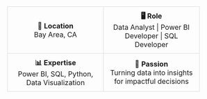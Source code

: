 <div align="center">

<table>
  <tr>
    <td align="center" width="200px" style="padding: 10px; border: 1px solid #ddd; border-radius: 8px;">
      <strong>📍 Location</strong>
      <br>
      Bay Area, CA
    </td>
    <td align="center" width="200px" style="padding: 10px; border: 1px solid #ddd; border-radius: 8px;">
      <strong>🖥 Role</strong>
      <br>
      Data Analyst | Power BI Developer | SQL Developer
    </td>
  </tr>
  <tr>
    <td align="center" width="200px" style="padding: 10px; border: 1px solid #ddd; border-radius: 8px;">
      <strong>📊 Expertise</strong>
      <br>
      Power BI, SQL, Python, Data Visualization
    </td>
    <td align="center" width="200px" style="padding: 10px; border: 1px solid #ddd; border-radius: 8px;">
      <strong>🚀 Passion</strong>
      <br>
      Turning data into insights for impactful decisions
    </td>
  </tr>
</table>

</div>
